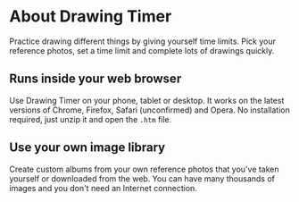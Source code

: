 # About Drawing Timer

Practice drawing different things by giving yourself time limits. Pick your reference photos, set a time limit and complete lots of drawings quickly.

## Runs inside your web browser

Use Drawing Timer on your phone, tablet or desktop. It works on the latest versions of Chrome, Firefox, Safari (unconfirmed) and Opera. No installation required, just unzip it and open the `.htm` file.

## Use your own image library

Create custom albums from your own reference photos that you've taken yourself or downloaded from the web. You can have many thousands of images and you don't need an Internet connection.
